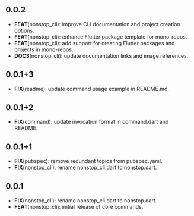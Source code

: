 ## 0.0.2

 - **FEAT**(nonstop_cli): improve CLI documentation and project creation options.
 - **FEAT**(nonstop_cli): enhance Flutter package template for mono-repos.
 - **FEAT**(nonstop_cli): add support for creating Flutter packages and projects in mono-repos.
 - **DOCS**(nonstop_cli): update documentation links and image references.

## 0.0.1+3

 - **FIX**(readme): update command usage example in README.md.

## 0.0.1+2

 - **FIX**(command): update invocation format in command.dart and README.

## 0.0.1+1

 - **FIX**(pubspec): remove redundant topics from pubspec.yaml.
 - **FIX**(nonstop_cli): rename nonstop_cli.dart to nonstop.dart.

## 0.0.1

 - **FIX**(nonstop_cli): rename nonstop_cli.dart to nonstop.dart.
 - **FEAT**(nonstop_cli): initial release of core commands.

